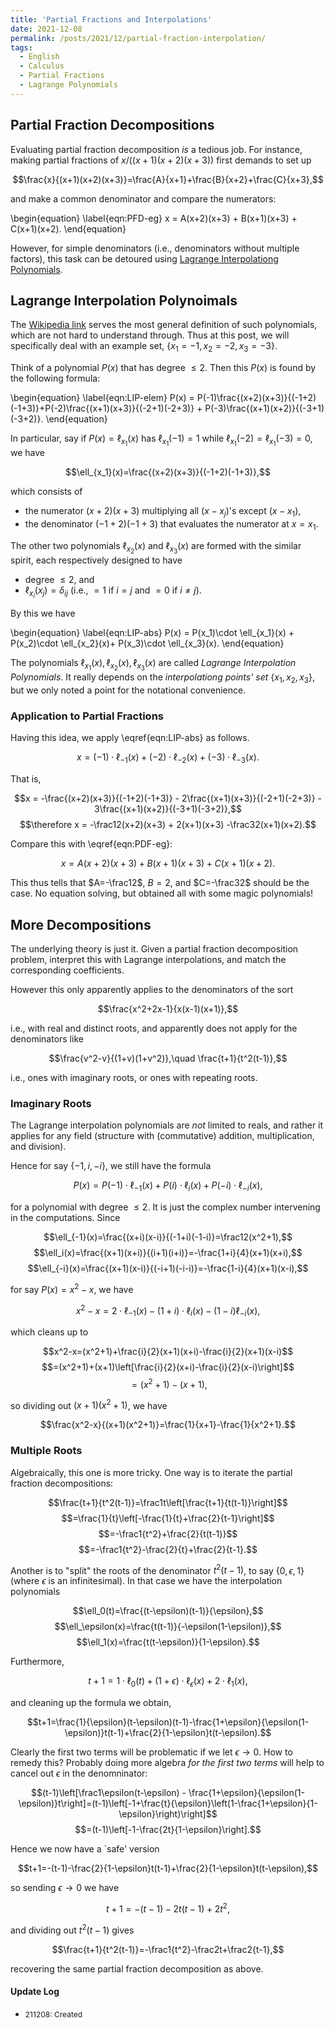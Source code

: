 ```yaml
---
title: 'Partial Fractions and Interpolations'
date: 2021-12-08
permalink: /posts/2021/12/partial-fraction-interpolation/
tags:
  - English
  - Calculus
  - Partial Fractions
  - Lagrange Polynomials
---
```


## Partial Fraction Decompositions

Evaluating partial fraction decomposition _is_ a tedious job. For instance, making partial fractions of $x/((x+1)(x+2)(x+3))$ first demands to set up

$$\frac{x}{(x+1)(x+2)(x+3)}=\frac{A}{x+1}+\frac{B}{x+2}+\frac{C}{x+3},$$

and make a common denominator and compare the numerators:

\begin{equation}
\label{eqn:PFD-eg}
x = A(x+2)(x+3) + B(x+1)(x+3) + C(x+1)(x+2).
\end{equation}

However, for simple denominators (i.e., denominators without multiple factors), this task can be detoured using [Lagrange Interpolationg Polynomials](https://en.wikipedia.org/wiki/Lagrange_polynomial).

## Lagrange Interpolation Polynoimals

The [Wikipedia link](https://en.wikipedia.org/wiki/Lagrange_polynomial) serves the most general definition of such polynomials, which are not hard to understand through. Thus at this post, we will specifically deal with an example set, $\{x_1=-1,x_2=-2,x_3=-3\}$.

Think of a polynomial $P(x)$ that has degree $\leq 2$. Then this $P(x)$ is found by the following formula:

\begin{equation}
\label{eqn:LIP-elem}
P(x) = P(-1)\frac{(x+2)(x+3)}{(-1+2)(-1+3)}+P(-2)\frac{(x+1)(x+3)}{(-2+1)(-2+3)} + P(-3)\frac{(x+1)(x+2)}{(-3+1)(-3+2)}.
\end{equation}

In particular, say if $P(x)=\ell_{x_1}(x)$ has $\ell_{x_1}(-1)=1$ while $\ell_{x_1}(-2)=\ell_{x_1}(-3)=0$, we have

$$\ell_{x_1}(x)=\frac{(x+2)(x+3)}{(-1+2)(-1+3)},$$

which consists of
 
 * the numerator $(x+2)(x+3)$ multiplying all $(x-x_j)$'s except $(x-x_1)$,
 * the denominator $(-1+2)(-1+3)$ that evaluates the numerator at $x=x_1$.

The other two polynomials $\ell_{x_2}(x)$ and $\ell_{x_3}(x)$ are formed with the similar spirit, each respectively designed to have

 - degree $\leq 2$, and
 - $\ell_{x_i}(x_j)=\delta_{ij}$ (i.e., $=1$ if $i=j$ and $=0$ if $i\neq j$).

By this we have

\begin{equation}
\label{eqn:LIP-abs}
P(x) = P(x_1)\cdot \ell_{x_1}(x) + P(x_2)\cdot \ell_{x_2}(x)+ P(x_3)\cdot \ell_{x_3}(x).
\end{equation}

The polynomials $\ell_{x_1}(x),\ell_{x_2}(x),\ell_{x_3}(x)$ are called _Lagrange Interpolation Polynomials_. It really depends on the _interpolationg points' set_ $\{x_1,x_2,x_3\}$, but we only noted a point for the notational convenience.

### Application to Partial Fractions

Having this idea, we apply \eqref{eqn:LIP-abs} as follows.

$$x = (-1)\cdot \ell_{-1}(x) + (-2)\cdot \ell_{-2}(x) + (-3)\cdot \ell_{-3}(x).$$

That is,

$$x = -\frac{(x+2)(x+3)}{(-1+2)(-1+3)} - 2\frac{(x+1)(x+3)}{(-2+1)(-2+3)} - 3\frac{(x+1)(x+2)}{(-3+1)(-3+2)},$$
$$\therefore x = -\frac12(x+2)(x+3) + 2(x+1)(x+3) -\frac32(x+1)(x+2).$$

Compare this with \eqref{eqn:PDF-eg}:

$$x=A(x+2)(x+3) + B(x+1)(x+3)+C(x+1)(x+2).$$

This thus tells that $A=-\frac12$, $B=2$, and $C=-\frac32$ should be the case. No equation solving, but obtained all with some magic polynomials!

## More Decompositions

The underlying theory is just it. Given a partial fraction decomposition problem, interpret this with Lagrange interpolations, and match the corresponding coefficients.

However this only apparently applies to the denominators of the sort

$$\frac{x^2+2x-1}{x(x-1)(x+1)},$$

i.e., with real and distinct roots, and apparently does not apply for the denominators like

$$\frac{v^2-v}{(1+v)(1+v^2)},\quad \frac{t+1}{t^2(t-1)},$$

i.e., ones with imaginary roots, or ones with repeating roots.

### Imaginary Roots

The Lagrange interpolation polynomials are _not_ limited to reals, and rather it applies for any field (structure with (commutative) addition, multiplication, and division).

Hence for say $\{-1,i,-i\}$, we still have the formula

$$P(x)=P(-1)\cdot \ell_{-1}(x)+P(i)\cdot \ell_i(x)+P(-i)\cdot \ell_{-i}(x),$$

for a polynomial with degree $\leq 2$. It is just the complex number intervening in the computations. Since

$$\ell_{-1}(x)=\frac{(x+i)(x-i)}{(-1+i)(-1-i)}=\frac12(x^2+1),$$
$$\ell_i(x)=\frac{(x+1)(x+i)}{(i+1)(i+i)}=-\frac{1+i}{4}(x+1)(x+i),$$
$$\ell_{-i}(x)=\frac{(x+1)(x-i)}{(-i+1)(-i-i)}=-\frac{1-i}{4}(x+1)(x-i),$$

for say $P(x)=x^2-x$, we have

$$x^2-x=2\cdot\ell_{-1}(x)-(1+i)\cdot\ell_i(x)-(1-i)\ell_{-i}(x),$$

which cleans up to

$$x^2-x=(x^2+1)+\frac{i}{2}(x+1)(x+i)-\frac{i}{2}(x+1)(x-i)$$
$$=(x^2+1)+(x+1)\left[\frac{i}{2}(x+i)-\frac{i}{2}(x-i)\right]$$
$$=(x^2+1)-(x+1),$$

so dividing out $(x+1)(x^2+1)$, we have

$$\frac{x^2-x}{(x+1)(x^2+1)}=\frac{1}{x+1}-\frac{1}{x^2+1}.$$

### Multiple Roots

Algebraically, this one is more tricky. One way is to iterate the partial fraction decompositions:

$$\frac{t+1}{t^2(t-1)}=\frac1t\left[\frac{t+1}{t(t-1)}\right]$$
$$=\frac{1}{t}\left[-\frac{1}{t}+\frac{2}{t-1}\right]$$
$$=-\frac1{t^2}+\frac{2}{t(t-1)}$$
$$=-\frac1{t^2}-\frac{2}{t}+\frac{2}{t-1}.$$

Another is to "split" the roots of the denominator $t^2(t-1)$, to say $\{0,\epsilon,1\}$ (where $\epsilon$ is an infinitesimal). In that case we have the interpolation polynomials

$$\ell_0(t)=\frac{(t-\epsilon)(t-1)}{\epsilon},$$
$$\ell_\epsilon(x)=\frac{t(t-1)}{-\epsilon(1-\epsilon)},$$
$$\ell_1(x)=\frac{t(t-\epsilon)}{1-\epsilon}.$$

Furthermore,

$$t+1=1\cdot\ell_0(t)+(1+\epsilon)\cdot\ell_\epsilon(x)+2\cdot\ell_1(x),$$

and cleaning up the formula we obtain,

$$t+1=\frac{1}{\epsilon}(t-\epsilon)(t-1)-\frac{1+\epsilon}{\epsilon(1-\epsilon)}t(t-1)+\frac{2}{1-\epsilon}t(t-\epsilon).$$

Clearly the first two terms will be problematic if we let $\epsilon\to 0$. How to remedy this? Probably doing more algebra _for the first two terms_ will help to cancel out $\epsilon$ in the denomninator:

$$(t-1)\left[\frac1\epsilon(t-\epsilon) - \frac{1+\epsilon}{\epsilon(1-\epsilon)}t\right]=(t-1)\left[-1+\frac{t}{\epsilon}\left(1-\frac{1+\epsilon}{1-\epsilon}\right)\right]$$
$$=(t-1)\left[-1-\frac{2t}{1-\epsilon}\right].$$

Hence we now have a `safe' version

$$t+1=-(t-1)-\frac{2}{1-\epsilon}t(t-1)+\frac{2}{1-\epsilon}t(t-\epsilon),$$

so sending $\epsilon\to 0$ we have

$$t+1=-(t-1)-2t(t-1)+2t^2,$$

and dividing out $t^2(t-1)$ gives

$$\frac{t+1}{t^2(t-1)}=-\frac1{t^2}-\frac2t+\frac2{t-1},$$

recovering the same partial fraction decomposition as above.

#### Update Log
 * <span style="font-size:12px">211208: Created</span>
